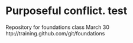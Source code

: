 # Purposeful conflict. test
Repository for foundations class March 30 htp://training.github.com/git/foundations
